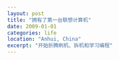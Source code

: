 ```yaml
---
layout: post
title: "拥有了第一台联想计算机"
date: 2009-01-01
categories: life
location: "Anhui, China"
excerpt: "开始折腾刷机、拆机和学习编程"
---
```


